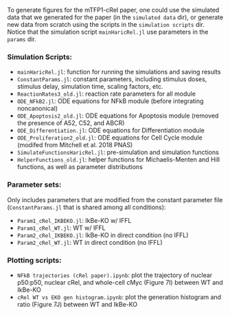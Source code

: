 To generate figures for the mTFP1-cRel paper, one could use the simulated data that we generated for the paper (in the `simulated data` dir), 
or generate new data from scratch using the scripts in the `simulation scripts` dir.
Notice that the simulation script `mainHaricRel.jl` use parameters in the `params` dir.

### Simulation Scripts:
- `mainHaricRel.jl`: function for running the simulations and saving results
- `ConstantParams.jl`: constant parameters, including stimulus doses, stimulus delay, simulation time, scaling factors, etc.
- `ReactionRates3_old.jl`: reaction rate parameters for all module
- `ODE_NFkB2.jl`: ODE equations for NFkB module (before integrating noncanonical)
- `ODE_Apoptosis2_old.jl`: ODE equations for Apoptosis module (removed the presence of A52, C52, and ABCR)
- `ODE_Differentiation.jl`: ODE equations for Differentiation module
- `ODE_Proliferation2_old.jl`: ODE equations for Cell Cycle module (modifed from Mitchell et al. 2018 PNAS)
- `SimulateFunctionsHaricRel.jl`: pre-simulation and simulation functions
- `HelperFunctions_old.jl`: helper functions for Michaelis-Menten and Hill functions, as well as parameter distributions

### Parameter sets:
Only includes parameters that are modified from the constant parameter file (`ConstantParams.jl` that is shared among all conditions):
- `Param1_cRel_IKBEKO.jl`: IkBe-KO w/ IFFL
- `Param1_cRel_WT.jl`: WT w/ IFFL
- `Param2_cRel_IKBEKO.jl`: IkBe-KO in direct condition (no IFFL)
- `Param2_cRel_WT.jl`: WT in direct condition (no IFFL)

### Plotting scripts:
- `NFkB trajectories (cRel paper).ipynb`: plot the trajectory of nuclear p50:p50, nuclear cRel, and whole-cell cMyc (Figure 7I) between WT and IkBe-KO
- `cRel WT vs EKO gen histogram.ipynb`: plot the generation histogram and ratio (Figure 7J) between WT and IkBe-KO
